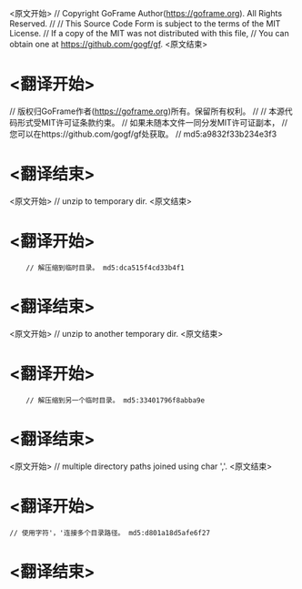 
<原文开始>
// Copyright GoFrame Author(https://goframe.org). All Rights Reserved.
//
// This Source Code Form is subject to the terms of the MIT License.
// If a copy of the MIT was not distributed with this file,
// You can obtain one at https://github.com/gogf/gf.
<原文结束>

# <翻译开始>
// 版权归GoFrame作者(https://goframe.org)所有。保留所有权利。
//
// 本源代码形式受MIT许可证条款约束。
// 如果未随本文件一同分发MIT许可证副本，
// 您可以在https://github.com/gogf/gf处获取。
// md5:a9832f33b234e3f3
# <翻译结束>


<原文开始>
// unzip to temporary dir.
<原文结束>

# <翻译开始>
		// 解压缩到临时目录。 md5:dca515f4cd33b4f1
# <翻译结束>


<原文开始>
// unzip to another temporary dir.
<原文结束>

# <翻译开始>
		// 解压缩到另一个临时目录。 md5:33401796f8abba9e
# <翻译结束>


<原文开始>
// multiple directory paths joined using char ','.
<原文结束>

# <翻译开始>
	// 使用字符'，'连接多个目录路径。 md5:d801a18d5afe6f27
# <翻译结束>

